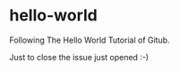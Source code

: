 # hello-world
Following The Hello World Tutorial of Gitub.

Just to close the issue just opened :-)

